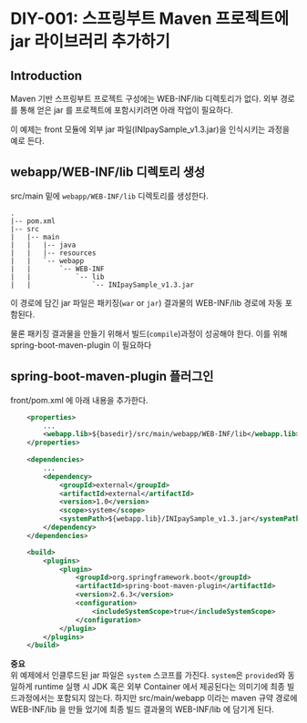 # DIY-001: 스프링부트 Maven 프로젝트에 jar 라이브러리 추가하기

## Introduction

Maven 기반 스프링부트 프로젝트 구성에는 WEB-INF/lib 디렉토리가 없다. 
외부 경로를 통해 얻은 jar 를 프로젝트에 포함시키려면 아래 작업이 필요하다.

이 예제는 front 모듈에 외부 jar 파일(INIpaySample_v1.3.jar)을 인식시키는 과정을 예로 든다.

## webapp/WEB-INF/lib 디렉토리 생성

src/main 밑에 `webapp/WEB-INF/lib` 디렉토리를 생성한다.

```shell
.
|-- pom.xml
|-- src
|   |-- main
|   |   |-- java
|   |   |-- resources
|   |   `-- webapp
|   |       `-- WEB-INF
|   |           `-- lib
|   |               `-- INIpaySample_v1.3.jar
```

이 경로에 담긴 jar 파일은 패키징(`war` or `jar`) 결과물의  WEB-INF/lib 경로에 자동 포함된다. 

물론 패키징 결과물을 만들기 위해서 빌드(`compile`)과정이 성공해야 한다.
이를 위해 spring-boot-maven-plugin 이 필요하다

## spring-boot-maven-plugin 플러그인


front/pom.xml 에 아래 내용을 추가한다.

```xml
    <properties>
        ...
        <webapp.lib>${basedir}/src/main/webapp/WEB-INF/lib</webapp.lib>
    </properties>
    
    <dependencies>
        ...
        <dependency>
            <groupId>external</groupId>
            <artifactId>external</artifactId>
            <version>1.0</version>
            <scope>system</scope>
            <systemPath>${webapp.lib}/INIpaySample_v1.3.jar</systemPath>
        </dependency>
    </dependencies>

    <build>
        <plugins>
            <plugin>
                <groupId>org.springframework.boot</groupId>
                <artifactId>spring-boot-maven-plugin</artifactId>
                <version>2.6.3</version>
                <configuration>
                    <includeSystemScope>true</includeSystemScope>
                </configuration>
            </plugin>
        </plugins>
    </build>
```

**중요**  
위 예제에서 인클루드된 jar 파일은 `system` 스코프를 가진다. `system`은 `provided`와 동일하게 
runtime 실행 시 JDK 혹은 외부 Container 에서 제공된다는 의미기에 최종 빌드과정에서는 포함되지 않는다. 
하지만 src/main/webapp 이라는 maven 규약 경로에 WEB-INF/lib 을 만들 었기에 최종 빌드 결과물의 WEB-INF/lib 에 담기게 된다.
